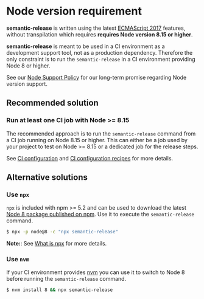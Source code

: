 # Node version requirement

**semantic-release** is written using the latest [ECMAScript 2017](https://www.ecma-international.org/publications/standards/Ecma-262.htm) features, without transpilation which requires **requires Node version 8.15 or higher**.

**semantic-release** is meant to be used in a CI environment as a development support tool, not as a production dependency. Therefore the only constraint is to run the `semantic-release` in a CI environment providing Node 8 or higher.

See our [Node Support Policy](node-support-policy.md) for our long-term promise regarding Node version support.

## Recommended solution

### Run at least one CI job with Node >= 8.15

The recommended approach is to run the `semantic-release` command from a CI job running on Node 8.15 or higher. This can either be a job used by your project to test on Node >= 8.15 or a dedicated job for the release steps.

See [CI configuration](../usage/ci-configuration.md) and [CI configuration recipes](../recipes/README.md#ci-configurations) for more details.

## Alternative solutions

### Use `npx`

`npx` is included with npm >= 5.2 and can be used to download the latest [Node 8 package published on npm](https://www.npmjs.com/package/node). Use it to execute the `semantic-release` command.

```bash
$ npx -p node@8 -c "npx semantic-release"
```

**Note:**: See [What is npx](./FAQ.md#what-is-npx) for more details.

### Use `nvm`

If your CI environment provides [nvm](https://github.com/creationix/nvm) you can use it to switch to Node 8 before running the `semantic-release` command.

```bash
$ nvm install 8 && npx semantic-release
```
